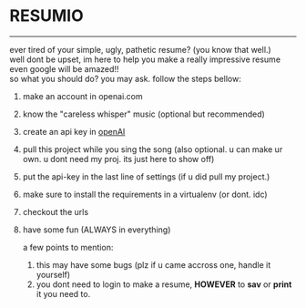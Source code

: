 # RESUMIO
---
ever tired of your simple, ugly, pathetic resume? (you know that well.)  
well dont be upset, im here to help you make a really impressive resume even google will be amazed!!  
so what you should do? you may ask. follow the steps bellow:   

1. make an account in openai.com
2. know the "careless whisper" music (optional but recommended)
3. create an api key in [openAI](platform.openai.com/api-keys)
4. pull this project while you sing the song (also optional. u can make ur own. u dont need my proj. its just here to show off)
5. put the api-key in the last line of settings (if u did pull my project.)
6. make sure to install the requirements in a virtualenv (or dont. idc)
7. checkout the urls
8. have some fun (ALWAYS in everything)


   a few points to mention:
   1. this may have some bugs (plz if u came accross one, handle it yourself)
   2. you dont need to login to make a resume, **HOWEVER** to **sav** or **print** it you need to.
